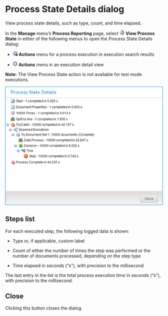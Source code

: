 # Process State Details dialog 

<head>
  <meta name="guidename" content="Integration"/>
  <meta name="context" content="GUID-5c94e8b7-9cb3-4b26-8bc6-f2917f9f5d13"/>
</head>


View process state details, such as type, count, and time elapsed.

In the **Manage** menu’s **Process Reporting** page, select **![View icon](../Images/main-ic-stop-watch_5e536cfd-d71a-4173-a4e9-ecac1664fe1c.jpg) View Process State** in either of the following menus to open the Process State Details dialog:

-   **![Gear or Actions icon](../Images/main-ic-gear-blue-and-arrow-black-16_188e61d7-2204-48ad-b085-15fa4a70615d.jpg) Actions** menu for a process execution in execution search results

-   **![Gray gear icon](../Images/main-ic-gear-gray_54d864eb-b5de-4ee6-9b31-975dae0a5762.jpg) Actions** menu in an execution detail view


**Note:** The View Process State action is not available for test mode executions.



![Process State Details](../Images/manage-db-view-process-state_81617f3b-95a0-4ac7-9007-552761df4fcf.jpg)

## Steps list 

For each executed step, the following logged data is shown:

-   Type or, if applicable, custom label

-   Count of either the number of times the step was performed or the number of documents processed, depending on the step type

-   Time elapsed in seconds \(“s”\), with precision to the millisecond


The last entry in the list is the total process execution time in seconds \(“s”\), with precision to the millisecond.

## Close 

Clicking this button closes the dialog.